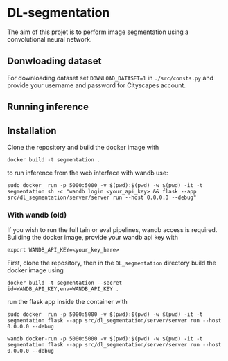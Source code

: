 # DL-segmentation
The aim of this projet is to perform image segmentation using a convolutional neural network.
## Donwloading dataset
For downloading dataset set `DOWNLOAD_DATASET=1` in `./src/consts.py` and provide your username and password for Cityscapes account.
## Running inference
## Installation
Clone the repository and build the docker image with
```
docker build -t segmentation .
```
to run inference from the web interface with wandb use:
```
sudo docker  run -p 5000:5000 -v $(pwd):$(pwd) -w $(pwd) -it -t  segmentation sh -c "wandb login <your_api_key> && flask --app src/dl_segmentation/server/server run --host 0.0.0.0 --debug"
```
### With wandb (old)
If you wish to run the full tain or eval pipelines, wandb access is required. Building the docker image, provide your wandb api key with
```
export WANDB_API_KEY=<your_key_here>
```
First, clone the repository, then in the `DL_segmentation` directory build the docker image using
```
docker build -t segmentation --secret id=WANDB_API_KEY,env=WANDB_API_KEY .
```
run the flask app inside the container with 
```
sudo docker  run -p 5000:5000 -v $(pwd):$(pwd) -w $(pwd) -it -t  segmentation flask --app src/dl_segmentation/server/server run --host 0.0.0.0 --debug
```

```
wandb docker-run -p 5000:5000 -v $(pwd):$(pwd) -w $(pwd) -it -t  segmentation flask --app src/dl_segmentation/server/server run --host 0.0.0.0 --debug
```